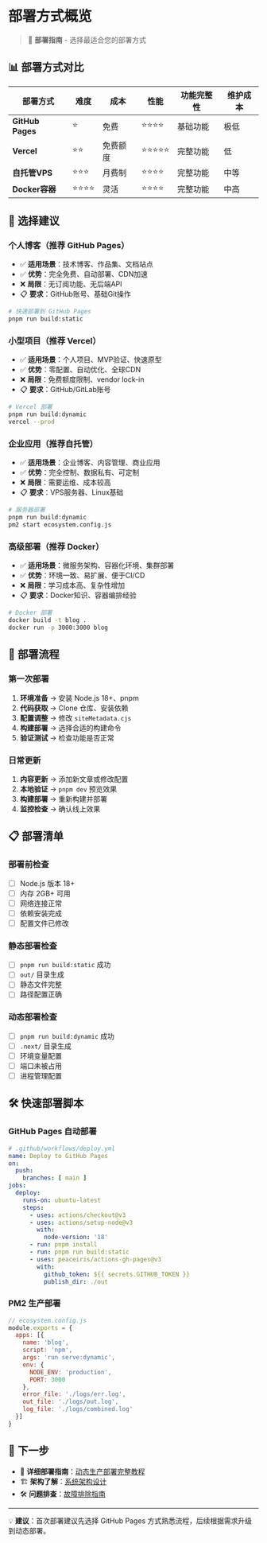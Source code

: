 # 部署方式概览

> 🚀 **部署指南** - 选择最适合您的部署方式

## 📊 部署方式对比

| 部署方式 | 难度 | 成本 | 性能 | 功能完整性 | 维护成本 |
|---------|------|------|------|-----------|----------|
| **GitHub Pages** | ⭐ | 免费 | ⭐⭐⭐⭐ | 基础功能 | 极低 |
| **Vercel** | ⭐⭐ | 免费额度 | ⭐⭐⭐⭐⭐ | 完整功能 | 低 |
| **自托管VPS** | ⭐⭐⭐ | 月费制 | ⭐⭐⭐⭐ | 完整功能 | 中等 |
| **Docker容器** | ⭐⭐⭐⭐ | 灵活 | ⭐⭐⭐⭐ | 完整功能 | 中高 |

## 🎯 选择建议

### 个人博客（推荐 GitHub Pages）
- ✅ **适用场景**：技术博客、作品集、文档站点
- ✅ **优势**：完全免费、自动部署、CDN加速
- ❌ **局限**：无订阅功能、无后端API
- 📋 **要求**：GitHub账号、基础Git操作

```bash
# 快速部署到 GitHub Pages
pnpm run build:static
```

### 小型项目（推荐 Vercel）
- ✅ **适用场景**：个人项目、MVP验证、快速原型
- ✅ **优势**：零配置、自动优化、全球CDN
- ❌ **局限**：免费额度限制、vendor lock-in
- 📋 **要求**：GitHub/GitLab账号

```bash
# Vercel 部署
pnpm run build:dynamic
vercel --prod
```

### 企业应用（推荐自托管）
- ✅ **适用场景**：企业博客、内容管理、商业应用
- ✅ **优势**：完全控制、数据私有、可定制
- ❌ **局限**：需要运维、成本较高
- 📋 **要求**：VPS服务器、Linux基础

```bash
# 服务器部署
pnpm run build:dynamic
pm2 start ecosystem.config.js
```

### 高级部署（推荐 Docker）
- ✅ **适用场景**：微服务架构、容器化环境、集群部署
- ✅ **优势**：环境一致、易扩展、便于CI/CD
- ❌ **局限**：学习成本高、复杂性增加
- 📋 **要求**：Docker知识、容器编排经验

```bash
# Docker 部署
docker build -t blog .
docker run -p 3000:3000 blog
```

## 🔄 部署流程

### 第一次部署
1. **环境准备** → 安装 Node.js 18+、pnpm
2. **代码获取** → Clone 仓库、安装依赖
3. **配置调整** → 修改 `siteMetadata.cjs`
4. **构建部署** → 选择合适的构建命令
5. **验证测试** → 检查功能是否正常

### 日常更新
1. **内容更新** → 添加新文章或修改配置
2. **本地验证** → `pnpm dev` 预览效果
3. **构建部署** → 重新构建并部署
4. **监控检查** → 确认线上效果

## 📋 部署清单

### 部署前检查
- [ ] Node.js 版本 18+
- [ ] 内存 2GB+ 可用
- [ ] 网络连接正常
- [ ] 依赖安装完成
- [ ] 配置文件已修改

### 静态部署检查
- [ ] `pnpm run build:static` 成功
- [ ] `out/` 目录生成
- [ ] 静态文件完整
- [ ] 路径配置正确

### 动态部署检查
- [ ] `pnpm run build:dynamic` 成功
- [ ] `.next/` 目录生成
- [ ] 环境变量配置
- [ ] 端口未被占用
- [ ] 进程管理配置

## 🛠️ 快速部署脚本

### GitHub Pages 自动部署
```yaml
# .github/workflows/deploy.yml
name: Deploy to GitHub Pages
on:
  push:
    branches: [ main ]
jobs:
  deploy:
    runs-on: ubuntu-latest
    steps:
      - uses: actions/checkout@v3
      - uses: actions/setup-node@v3
        with:
          node-version: '18'
      - run: pnpm install
      - run: pnpm run build:static
      - uses: peaceiris/actions-gh-pages@v3
        with:
          github_token: ${{ secrets.GITHUB_TOKEN }}
          publish_dir: ./out
```

### PM2 生产部署
```javascript
// ecosystem.config.js
module.exports = {
  apps: [{
    name: 'blog',
    script: 'npm',
    args: 'run serve:dynamic',
    env: {
      NODE_ENV: 'production',
      PORT: 3000
    },
    error_file: './logs/err.log',
    out_file: './logs/out.log',
    log_file: './logs/combined.log'
  }]
}
```

## 🔗 下一步

- 📖 **详细部署指南**：[动态生产部署完整教程](./01-dynamic-production-deployment.md)
- 🏗️ **架构了解**：[系统架构设计](../03-architecture/01-run-mode-architecture.md)
- 🛠️ **问题排查**：[故障排除指南](../04-troubleshooting/)

---

💡 **建议**：首次部署建议先选择 GitHub Pages 方式熟悉流程，后续根据需求升级到动态部署。